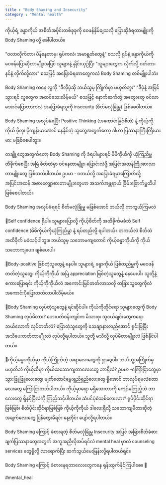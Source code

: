 ```yaml
---
title : "Body Shaming and Insecurity"
category : "Mental health"
---
```

ကိုယ့်ရဲ့ ခန္ဓာကိုယ် အစိတ်အပိုင်းတစ်ခုခုကို ဝေဖန်နှိမ်ချသလို ပြောဆိုခံရတာမျိူးကို Body Shaming လို့ ခေါ်ပါတယ်။ 

"ဝလာလိုက်တာ၊ ပိန်နေတာမှ၊ ရုပ်ကလဲ၊ အမာရွတ်တွေနဲ့" စသလို ရုပ်နဲ့ ခန္ဓာကိုယ်ကို ဝေဖန်ပြောဆိုတာမျိူးအပြင် သူများနဲ့ နှိုင်းယှဉ်ပြီး "သူများတွေက လိုက်လို့ ဝတ်တာ၊ နင်နဲ့ လိုက်လို့လား" စသဖြင့် အပြောခံရတာတွေကလဲ Body Shaming တစ်မျိူးပါဘဲ။ 

Body Shaming ကနေ လူကို "ဒီလိုပုံဆို ဘယ်သူမှ ကြိုက်မှာ မဟုတ်ဘူး" "ဒီပုံနဲ့ အပြင်သွားရင် လူတွေက အထင်သေးလိမ့်မယ်" စသဖြင့် နောက်ဆက်တွဲ အတွေးတွေ ဝင်လာအောင်ပြောတာကလဲ အပြောခံရသူကို insecurity (စိတ်မလုံခြုံမှူ) ဖြစ်စေပါတယ်။

Body Shaming အလုပ်ခံရပြီး Positive Thinking (အကောင်းမြင်စိတ်) နဲ့ ကိုယ့်ကိုကိုယ် ပိုလှ၊ ပိုကျန်းမာအောင် နေနိုင်တဲ့ သူတွေအတွက်တော့ ဒါဟာ ပြဿနာကြီးကြီးမားမား မဖြစ်စေပါဘူး။ 

တချိူ့တွေအတွက်တော့ Body Shaming ကို ခံရပါများရင် မိမိကိုယ်ကို ယုံကြည်မှူ ထိခိုက်စေပြီး အမြဲ စိတ်ထဲမှာ ဝင်နေတာမျိူး၊ ပြောင်းလဲဖို့ အပြင်းအထန်ကြိုးစားလာတာမျိူးတွေ ဖြစ်တတ်ပါတယ်။ ဥပမာ - ဝတယ်လို့ အပြောခံရမှာကြောက်လို့ အပြင်းအထန် အစားလျှော့စားတာမျိူးတွေဟာ အသက်အန္တရာယ် ခြိမ်းခြောက်မှူထိပါ ဖြစ်စေပါတယ်။

Body Shaming အလုပ်ခံရရင် စိတ်မလုံခြုံမှူ မဖြစ်အောင် ဘယ်လို ကာကွယ်ကြမလဲ

🚩Self confidence ရှိပါ။
သူများပြောလို့ ကိုယ့်စိတ်ကို အထိခိုက်မခံဘဲ Self confidence (မိမိကိုယ်ကိုယုံကြည်မှူ) နဲ့ 
ရပ်တည်လို့ ရပါတယ်။ တကယ်လဲ စိတ်ထဲ အထိခိုက် မခံသင့်ပါဘူး။ ဘယ်သူမှ သဘောမကျတောင် ကိုယ့်ခန္ဓာကိုယ်ကို ကိုယ်သဘောကျပေး၊ ချစ်ပေးပါ။ 

🚩Body-positive ဖြစ်တဲ့သူတွေနဲ့ နေပါ။
သူများရဲ့ ခန္ဓာကိုယ် ဖြစ်တည်မှူကို မဝေဖန်တတ်တဲ့သူတွေ၊ ကိုယ့်ကိုကိုယ် အမြဲ appreciation ဖြစ်တဲ့သူတွေနဲ့ နေပေးပါ။ သူတို့နဲ့ စကားပြောရင်း ကိုယ့်ကိုကိုယ်လဲ အကောင်းမြင်တတ်လာသလို တခြားသူတွေကိုလဲ အကောင်းပိုပြောတတ်လာပါလိမ့်မယ်။

​🚩Body Shaming လုပ်တဲ့သူတွေနဲ့ ရင်ဆိုင်ပါ။
ကိုယ်ကိုတိုင်ရော သူများတွေကို Body Shaming လုပ်မိလား? ဘေးပတ်ဝန်းကျင်က မိသားစု၊ သူငယ်ချင်းတွေကရော ဘယ်လောက် လုပ်တတ်လဲ? ပြောတဲ့သူတွေကို သေချာနားလည်အောင် ရှင်းပြပြီး အသိပေးတတ်တာမျိူးလဲ လုပ်လို့ရပါတယ်။ သူတို့ မသိလို့ လုပ်မိတာမျိူးလဲ ဖြစ်နိုင်ပါတယ်။

🚩ကိုယ့်ခန္ဓာကိုယ်မှာ ကိုယ်ကြိုက်တဲ့ အရာလေးတွေကို ရှာဖွေပါ။
ဘယ်သူ့အကြိုက်မှ မဟုတ်ဘဲ ကိုယ့်ဆီမှာ ကိုယ်သဘောကျတာလေးတွေ ဘာရှိလဲ?  ဥပမာ -ကြော်ငြာတွေမှာ သွားဖြူဖြူလေးတွေ၊ မျက်တောင်မွှေးရှည်ရှည်လေးတွေ ရှိအောင် ဘာလုပ်ရမလဲစတာလေးတွေ ကြော်ငြာတတ်ပါတယ်။ ကိုယ့်မှာရော မရှိသေးတာကို ကျော်မကြည့်ဘဲ ဘာလေးတွေ ရှိနှင့်ပြီလဲကို ကြည့်သင့်ပါတယ်။ ဆံပင်ပုံစံသစ်လေးလား? ရုပ်ပိုင်းဆိုင်ရာ ဖြစ်ဖြစ်၊ စိတ်ပိုင်းဆိုင်ရာဖြစ်ဖြစ် ကိုယ့်ကိုကိုယ် ဒါလေးရှိလို့ သဘောကျမိတာဆိုတဲ့ အချက်လေးတွေ ပြန်တွေးမိရင်း နေ့တိုင်း ပျော်လို့ရပါတယ်။

Body Shaming ကြောင့် ခံစားရတဲ့ စိတ်မလုံခြုံမှူ Insecurity အပြင် အခြားစိတ်ခံစားချက်ပြဿနာတွေအတွက် အကူအညီလိုအပ်ရင်လဲ  mental heal မှာလဲ counseling services တွေရှိလို့  လာရောက်ပြီး ဆက်သွယ်မေးမြန်းလို့ရပါတယ်ရှင်။

Body Shaming ကြောင့် ခံစားနေရတာလေးတွေကနေ ရုန်းထွက်နိုင်ကြပါစေ။ 💙

#mental_heal